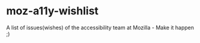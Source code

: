# moz-a11y-wishlist
A list of issues(wishes) of the accessibility team at Mozilla - Make it happen ;)
